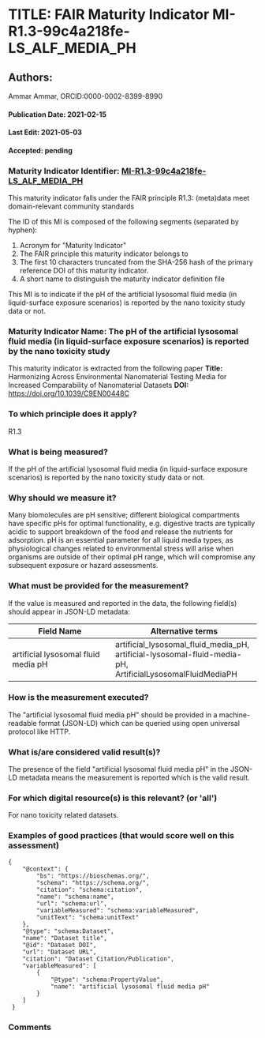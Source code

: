 # TITLE: FAIR Maturity Indicator MI-R1.3-99c4a218fe-LS_ALF_MEDIA_PH

## Authors: 
Ammar Ammar, ORCID:0000-0002-8399-8990

#### Publication Date: 2021-02-15
#### Last Edit: 2021-05-03
#### Accepted: pending

### Maturity Indicator Identifier: [MI-R1.3-99c4a218fe-LS_ALF_MEDIA_PH](https://w3id.org/fair/maturity_indicator/terms/Gen2/MI-R1.3-99c4a218fe-LS_ALF_MEDIA_PH)

This maturity indicator falls under the FAIR principle R1.3:
(meta)data meet domain-relevant community standards

The ID of this MI is composed of the following segments (separated by hyphen):
1. Acronym for "Maturity Indicator"
1. The FAIR principle this maturity indicator belongs to
1. The first 10 characters truncated from the SHA-256 hash of the primary reference DOI of this maturity indicator.
1. A short name to distinguish the maturity indicator definition file

This MI is to indicate if the pH of the artificial lysosomal fluid media (in liquid-surface exposure scenarios) is reported by the nano toxicity study data or not.

### Maturity Indicator Name:  The pH of the artificial lysosomal fluid media (in liquid-surface exposure scenarios) is reported by the nano toxicity study

This maturity indicator is extracted from the following paper 
**Title:** Harmonizing Across Environmental Nanomaterial Testing Media for Increased Comparability of Nanomaterial Datasets
**DOI:** https://doi.org/10.1039/C9EN00448C

### To which principle does it apply?  
R1.3

### What is being measured?
If the pH of the artificial lysosomal fluid media (in liquid-surface exposure scenarios) is reported by the nano toxicity study data or not.

### Why should we measure it?
Many biomolecules are pH sensitive; different biological compartments have specific pHs for optimal functionality, 
e.g. digestive tracts are typically acidic to support breakdown of the food and release the nutrients for adsorption.
pH is an essential parameter for all liquid media types, as physiological changes related to environmental stress will 
arise when organisms are outside of their optimal pH range, which will compromise any subsequent exposure or hazard assessments.

### What must be provided for the measurement?
If the value is measured and reported in the data, the following field(s) should appear in JSON-LD metadata: 

| Field Name                          | Alternative terms                                                                                                |
| ----------------------------------- | ---------------------------------------------------------------------------------------------------------------- |
| artificial lysosomal fluid media pH | artificial_lysosomal_fluid_media_pH,<br>artificial-lysosomal-fluid-media-pH,<br>ArtificialLysosomalFluidMediaPH  |

### How is the measurement executed?
The "artificial lysosomal fluid media pH" should be provided in a machine-readable format (JSON-LD) which can be queried using open universal protocol like HTTP.

### What is/are considered valid result(s)?
The presence of the field "artificial lysosomal fluid media pH" in the JSON-LD metadata means the measurement is reported which is the valid result.

### For which digital resource(s) is this relevant? (or 'all')
For nano toxicity related datasets.  

### Examples of good practices (that would score well on this assessment)
```{json}
{
 	"@context": {
 		"bs": "https://bioschemas.org/",
 		"schema": "https://schema.org/",
 		"citation": "schema:citation",
 		"name": "schema:name",
 		"url": "schema:url",
 		"variableMeasured": "schema:variableMeasured",
 		"unitText": "schema:unitText"
 	},
 	"@type": "schema:Dataset",
 	"name": "Dataset title",
 	"@id": "Dataset DOI",
 	"url": "Dataset URL",
 	"citation": "Dataset Citation/Publication",
 	"variableMeasured": [
 		{
 			"@type": "schema:PropertyValue",
 			"name": "artificial lysosomal fluid media pH"
 		}
 	]
 }
```

### Comments

